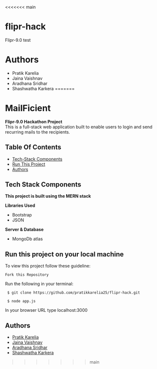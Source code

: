 <<<<<<< main
# flipr-hack
Flipr-9.0
test 
# Authors
- Pratik Karelia
- Jaina Vaishnav
- Aradhana Sridhar
- Shashwatha Karkera
=======
# MailFicient
<b>Flipr-9.0 Hackathon Project</b><br>
This is a full-stack web application built to enable users to login and send recurring mails
to the recipients.

## Table Of Contents
- [Tech-Stack Components](#tech-stack-components)
- [Run This Project](#run-this-project-on-your-local-machine)
- [Authors](#authors)

## Tech Stack Components
 <b>This project is built using the MERN stack</b><br>

**Libraries Used**
 * Bootstrap
 * JSON
 
**Server & Database**
 * MongoDb atlas
 

## Run this project on your local machine
To view this project follow these guideline:

```
Fork this Repository
```
Run the following in your terminal:
```
 $ git clone https://github.com/pratikkarelia25/flipr-hack.git
```
```
 $ node app.js
```
In your browser  URL type localhost:3000


## Authors
- [Pratik Karelia](https://github.com/pratikkarelia25)
- [Jaina Vaishnav](https://github.com/JAINA2001)
- [Aradhana Sridhar](https://github.com/AraSridhar)
- [Shashwatha Karkera](https://github.com/shashwatha411)
>>>>>>> main

